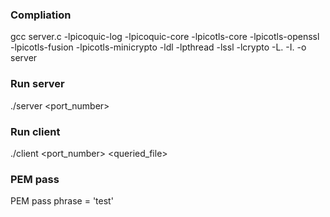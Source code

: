### Compliation 
gcc server.c -lpicoquic-log -lpicoquic-core -lpicotls-core -lpicotls-openssl -lpicotls-fusion -lpicotls-minicrypto -ldl -lpthread -lssl -lcrypto -L. -I. -o server

### Run server
./server <port_number>

### Run client 
./client <port_number> <folder> <queried_file>

### PEM pass
PEM pass phrase = 'test'